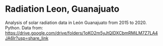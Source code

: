 # Radiation Leon, Guanajuato
Analysis of solar radiation data in León Guanajuato from 2015 to 2020. Python.
Data from: https://drive.google.com/drive/folders/1oKO2m5yJtQIDXCbmRMiLM7Z7LA4JA6lr?usp=share_link
